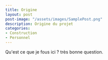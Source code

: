 ```yaml
---
title: Origine 
layout: post
post-image: "/assets/images/SamplePost.png"
description: Origine du projet
categories: 
- Construction  
- Personnel  
---
```


Qu'est ce que je fous ici ? très bonne question.
